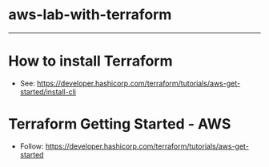 # aws-lab-with-terraform

---
# How to install Terraform

- See: https://developer.hashicorp.com/terraform/tutorials/aws-get-started/install-cli


# Terraform Getting Started - AWS 

- Follow: https://developer.hashicorp.com/terraform/tutorials/aws-get-started

